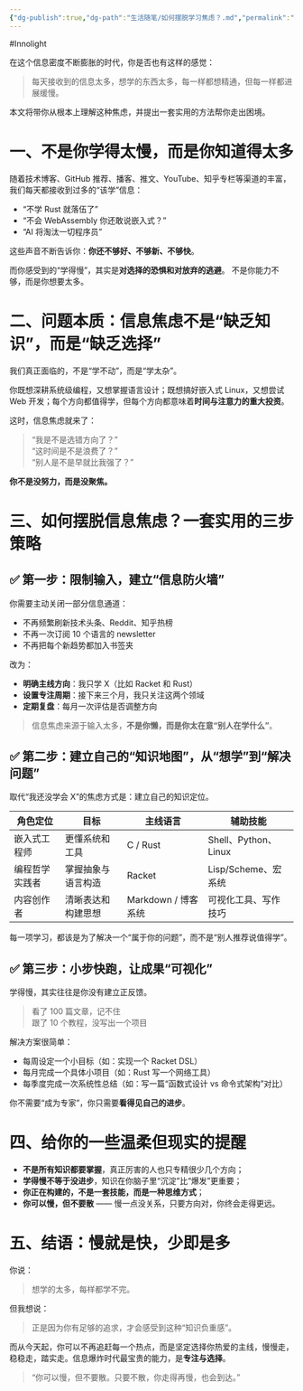 ```yaml
---
{"dg-publish":true,"dg-path":"生活随笔/如何摆脱学习焦虑？.md","permalink":"/生活随笔/如何摆脱学习焦虑？/","created":"2025-07-14T11:27:27.182+08:00","updated":"2025-07-14T11:34:21.464+08:00"}
---
```


#Innolight

在这个信息密度不断膨胀的时代，你是否也有这样的感觉：

> 每天接收到的信息太多，想学的东西太多，每一样都想精通，但每一样都进展缓慢。

本文将带你从根本上理解这种焦虑，并提出一套实用的方法帮你走出困境。

# 一、不是你学得太慢，而是你知道得太多

随着技术博客、GitHub 推荐、播客、推文、YouTube、知乎专栏等渠道的丰富，我们每天都接收到过多的“该学”信息：

- “不学 Rust 就落伍了”
- “不会 WebAssembly 你还敢说嵌入式？”
- “AI 将淘汰一切程序员”

这些声音不断告诉你：**你还不够好、不够新、不够快**。

而你感受到的“学得慢”，其实是**对选择的恐惧和对放弃的逃避**。  不是你能力不够，而是你想要太多。

# 二、问题本质：信息焦虑不是“缺乏知识”，而是“缺乏选择”

我们真正面临的，不是“学不动”，而是“学太杂”。

你既想深耕系统级编程，又想掌握语言设计；既想搞好嵌入式 Linux，又想尝试 Web 开发；每个方向都值得学，但每个方向都意味着**时间与注意力的重大投资**。

这时，信息焦虑就来了：

> “我是不是选错方向了？”  
> “这时间是不是浪费了？”  
> “别人是不是早就比我强了？”

**你不是没努力，而是没聚焦。**

# 三、如何摆脱信息焦虑？一套实用的三步策略

## ✅ 第一步：限制输入，建立“信息防火墙”

你需要主动关闭一部分信息通道：

- 不再频繁刷新技术头条、Reddit、知乎热榜
- 不再一次订阅 10 个语言的 newsletter
- 不再把每个新趋势都加入书签夹

改为：

- **明确主线方向**：我只学 X（比如 Racket 和 Rust）
- **设置专注周期**：接下来三个月，我只关注这两个领域
- **定期复盘**：每月一次评估是否调整方向

> 信息焦虑来源于输入太多，**不是你懒，而是你太在意“别人在学什么”**。

## ✅ 第二步：建立自己的“知识地图”，从“想学”到“解决问题”

取代“我还没学会 X”的焦虑方式是：建立自己的知识定位。

|角色定位|目标|主线语言|辅助技能|
|---|---|---|---|
|嵌入式工程师|更懂系统和工具|C / Rust|Shell、Python、Linux|
|编程哲学实践者|掌握抽象与语言构造|Racket|Lisp/Scheme、宏系统|
|内容创作者|清晰表达和构建思想|Markdown / 博客系统|可视化工具、写作技巧|

每一项学习，都该是为了解决一个“属于你的问题”，而不是“别人推荐说值得学”。

## ✅ 第三步：小步快跑，让成果“可视化”

学得慢，其实往往是你没有建立正反馈。

> 看了 100 篇文章，记不住  
> 跟了 10 个教程，没写出一个项目

解决方案很简单：

- 每周设定一个小目标（如：实现一个 Racket DSL）
- 每月完成一个具体小项目（如：Rust 写一个网络工具）
- 每季度完成一次系统性总结（如：写一篇“函数式设计 vs 命令式架构”对比）

你不需要“成为专家”，你只需要**看得见自己的进步**。

# 四、给你的一些温柔但现实的提醒

- **不是所有知识都要掌握**，真正厉害的人也只专精很少几个方向；
- **学得慢不等于没进步**，知识在你脑子里“沉淀”比“爆发”更重要；
- **你正在构建的，不是一套技能，而是一种思维方式**；
- **你可以慢，但不要散** —— 慢一点没关系，只要方向对，你终会走得更远。

# 五、结语：慢就是快，少即是多

你说：

> 想学的太多，每样都学不完。

但我想说：

> 正是因为你有足够的追求，才会感受到这种“知识负重感”。

而从今天起，你可以不再追赶每一个热点，而是坚定选择你热爱的主线，慢慢走，稳稳走，踏实走。信息爆炸时代最宝贵的能力，是**专注与选择**。

> “你可以慢，但不要散。只要不散，你走得再慢，也会到达。”
